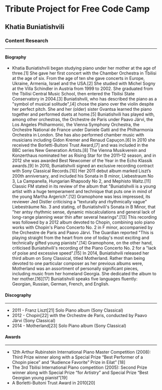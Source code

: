 # Tribute Project for Free Code Camp
## Khatia Buniatishvili
### Content Research
___
#### Biography
- Khatia Buniatishvili began studying piano under her mother at the age of three.[1] She gave her first concert with the Chamber Orchestra in Tbilisi at the age of six. From the age of ten she gave concerts in Europe, Ukraine, Armenia, Israel and the USA.[2] She studied with Michel Sogny at the Villa Schindler in Austria from 1999 to 2002. She graduated from the Tbilisi Central Music School, then entered the Tbilisi State Conservatory in 2004.[3]
Buniatishvili, who has described the piano as a "symbol of musical solitude",[4] chose the piano over the violin despite her perfect pitch. She and her (older) sister Gvantsa learned the piano together and performed duets at home.[5]
Buniatishvili has played with, among other orchestras, the Orchestre de Paris under Paavo Järvi, the Los Angeles Philharmonic, the Vienna Symphony Orchestra, the Orchestre National de France under Daniele Gatti and the Philharmonia Orchestra in London. She has also performed chamber music with musicians including Gidon Kremer and Renaud Capuçon.[6]
In 2010 she received the Borletti-Buitoni Trust Award,[7] and was included in the BBC series New Generation Artists.[8] The Vienna Musikverein and Konzerthaus nominated her as Rising Star for the 2011–12 season, and in 2012 she was awarded Best Newcomer of the Year in the Echo Klassik awards.[9]
In 2010, Buniatishvili signed an exclusive recording contract with Sony Classical Records.[10] Her 2011 debut album marked Liszt’s 200th anniversary, and included his Sonata in B minor, Liebestraum No 3, La Campanella, Hungarian Rhapsody No 2, and Mephisto Waltz.[11] Classic FM stated in its review of the album that "Buniatishvili is a young artist with a huge temperament and technique that puts one in mind of the young Martha Argerich".[12] Gramophone was less impressed, its reviewer Jed Distler criticising a "texturally and rhythmically vague" Liebesträume No. 3 and stating, of Buniatishvili's Sonata in B Minor, that "her antsy rhythmic sense, dynamic miscalculations and general lack of long-range planning wear thin after several hearings".[13] This recording was followed by a 2012 album devoted to Chopin, combining solo piano works with Chopin's Piano Concerto No. 2 in F minor, accompanied by the Orchestre de Paris and Paavo Järvi. The Guardian reported "This is playing straight from the heart from one of today's most exciting and technically gifted young pianists".[14] Gramophone, on the other hand, criticised Buniatshvili's recording of the Piano Concerto No. 2 for a "lack of poise and excessive speed".[15] In 2014, Buniatishvili released her third album on Sony Classical, titled Motherland. Rather than being devoted to one particular composer as her previous albums were, Motherland was an assortment of personally significant pieces, including music from her homeland Georgia. She dedicated the album to her mother.[16][17]
Buniatishvili speaks five languages fluently: Georgian, Russian, German, French, and English.

#### Discography
___
+ 2011 - Franz Liszt[21] Solo Piano album (Sony Classical)
+ 2012 - Chopin[22] with the Orchestre de Paris, conducted by Paavo Järvi (Sony Classical)
+ 2014 - Motherland[23] Solo Piano album (Sony Classical)

#### Awards
___
+ 12th Arthur Rubinstein International Piano Master Competition (2008): Third Prize winner along with a Special Prize “Best Performer of a Chopin piece” and “Audience Favorite” Prize in Eilat” [18]
+ The 3rd Tbilisi International Piano competition (2005): Second Prize winner along with Special Prize “for Artistry” and Special Prize “Best Georgian young pianist”[19]
+ A Borletti-Buitoni Trust Award in 2010[20]
